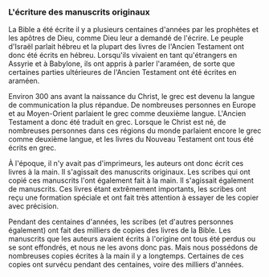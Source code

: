 ### L'écriture des manuscrits originaux

La Bible a été écrite il y a plusieurs centaines d'années par les prophètes et les apôtres de Dieu, comme Dieu leur a demandé de l'écrire. Le peuple d'Israël parlait hébreu et la plupart des livres de l'Ancien Testament ont donc été écrits en hébreu. Lorsqu'ils vivaient en tant qu'étrangers en Assyrie et à Babylone, ils ont appris à parler l'araméen, de sorte que certaines parties ultérieures de l'Ancien Testament ont été écrites en araméen.

Environ 300 ans avant la naissance du Christ, le grec est devenu la langue de communication la plus répandue. De nombreuses personnes en Europe et au Moyen-Orient parlaient le grec comme deuxième langue. L'Ancien Testament a donc été traduit en grec. Lorsque le Christ est né, de nombreuses personnes dans ces régions du monde parlaient encore le grec comme deuxième langue, et les livres du Nouveau Testament ont tous été écrits en grec.

À l'époque, il n'y avait pas d'imprimeurs, les auteurs ont donc écrit ces livres à la main. Il s'agissait des manuscrits originaux. Les scribes qui ont copié ces manuscrits l'ont également fait à la main. Il s'agissait également de manuscrits. Ces livres étant extrêmement importants, les scribes ont reçu une formation spéciale et ont fait très attention à essayer de les copier avec précision.

Pendant des centaines d'années, les scribes (et d'autres personnes également) ont fait des milliers de copies des livres de la Bible. Les manuscrits que les auteurs avaient écrits à l'origine ont tous été perdus ou se sont effondrés, et nous ne les avons donc pas. Mais nous possédons de nombreuses copies écrites à la main il y a longtemps. Certaines de ces copies ont survécu pendant des centaines, voire des milliers d'années.
